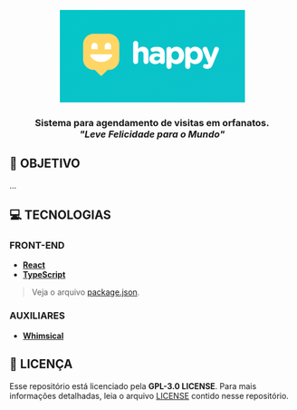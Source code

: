 <div align='center'>

![](./layout/export/banner.png)

### **Sistema para agendamento de visitas em orfanatos.<br>*"Leve Felicidade para o Mundo"***

<!-- BADGES --->

</div>

## **:rocket: OBJETIVO**

...

## **:computer: TECNOLOGIAS**

### **FRONT-END**
- **[React]** 
- **[TypeScript]**

> Veja o arquivo [package.json](./src/web/package.json).


### **AUXILIARES**
 
- **[Whimsical]**

## **:page_with_curl: LICENÇA**

Esse repositório está licenciado pela **GPL-3.0 LICENSE**. Para mais informações detalhadas, leia o arquivo [LICENSE](./LICENSE) contido nesse repositório. 


<!-- BADGES --->

<!-- LINKS --->

[Whimsical]: https://whimsical.com/
[React]: https://reactjs.org/
[TypeScript]: https://www.typescriptlang.org/

